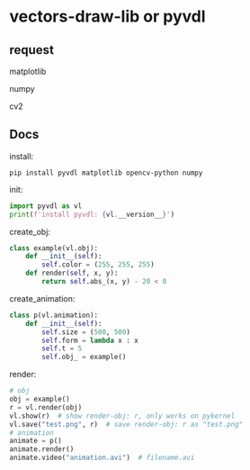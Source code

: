 # vectors-draw-lib or pyvdl
## request
matplotlib

numpy

cv2
## Docs
install:
```shell
pip install pyvdl matplotlib opencv-python numpy
```
init:
```python
import pyvdl as vl
print(f'install pyvdl: {vl.__version__}')
```
create_obj:
```python
class example(vl.obj):
    def __init__(self):
        self.color = (255, 255, 255)
    def render(self, x, y):
        return self.abs_(x, y) - 20 < 0
```
create_animation:
```python
class p(vl.animation):
    def __init__(self):
        self.size = (500, 500)
        self.form = lambda x : x
        self.t = 5
        self.obj_ = example()
```
render:
```python
# obj
obj = example()
r = vl.render(obj)
vl.show(r)  # show render-obj: r, only works on pykernel
vl.save("test.png", r)  # save render-obj: r as "test.png"
# animation
animate = p()
animate.render()
animate.video("animation.avi")  # filename.avi
```